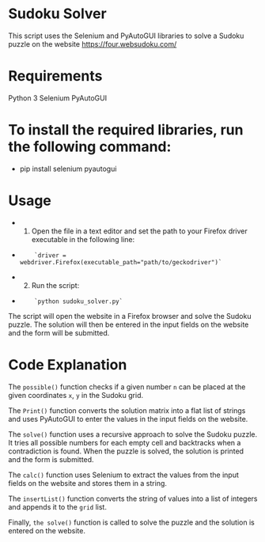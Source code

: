 # Sudoku Solver
This script uses the Selenium and PyAutoGUI libraries to solve a Sudoku puzzle on the website https://four.websudoku.com/

# Requirements
  Python 3
  Selenium
  PyAutoGUI
  
# To install the required libraries, run the following command:
- pip install selenium pyautogui

# Usage
- 1. Open the file in a text editor and set the path to your Firefox driver executable in the following line:
-         `driver = webdriver.Firefox(executable_path="path/to/geckodriver")`
- 2. Run the script:
-         `python sudoku_solver.py`

The script will open the website in a Firefox browser and solve the Sudoku puzzle. The solution will then be entered in the input fields on the website and the form will be submitted.

# Code Explanation

The `possible()` function checks if a given number `n` can be placed at the given coordinates `x`, `y` in the Sudoku grid.

The `Print()` function converts the solution matrix into a flat list of strings and uses PyAutoGUI to enter the values in the input fields on the website.

The `solve()` function uses a recursive approach to solve the Sudoku puzzle. It tries all possible numbers for each empty cell and backtracks when a contradiction is found. When the puzzle is solved, the solution is printed and the form is submitted.

The `calc()` function uses Selenium to extract the values from the input fields on the website and stores them in a string.

The `insertList()` function converts the string of values into a list of integers and appends it to the `grid` list.

Finally, `the solve()` function is called to solve the puzzle and the solution is entered on the website.
